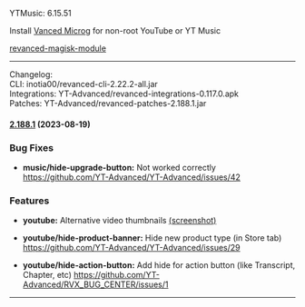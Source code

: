 YTMusic: 6.15.51  

Install [Vanced Microg](https://github.com/TeamVanced/VancedMicroG/releases) for non-root YouTube or YT Music  

[revanced-magisk-module](https://github.com/j-hc/revanced-magisk-module)  

---
Changelog:  
CLI: inotia00/revanced-cli-2.22.2-all.jar  
Integrations: YT-Advanced/revanced-integrations-0.117.0.apk  
Patches: YT-Advanced/revanced-patches-2.188.1.jar  

#### [2.188.1](https://github.com/YT-Advanced/ReX-patches/compare/v2.188.0...v2.188.1) (2023-08-19)

### Bug Fixes

* **music/hide-upgrade-button:** Not worked correctly https://github.com/YT-Advanced/YT-Advanced/issues/42


### Features

* **youtube:** Alternative video thumbnails [(screenshot)](https://t.me/ReXgroups/6)

* **youtube/hide-product-banner:** Hide new product type (in Store tab) https://github.com/YT-Advanced/YT-Advanced/issues/29

* **youtube/hide-action-button:** Add hide for action button (like Transcript, Chapter, etc) https://github.com/YT-Advanced/RVX_BUG_CENTER/issues/1



---  

